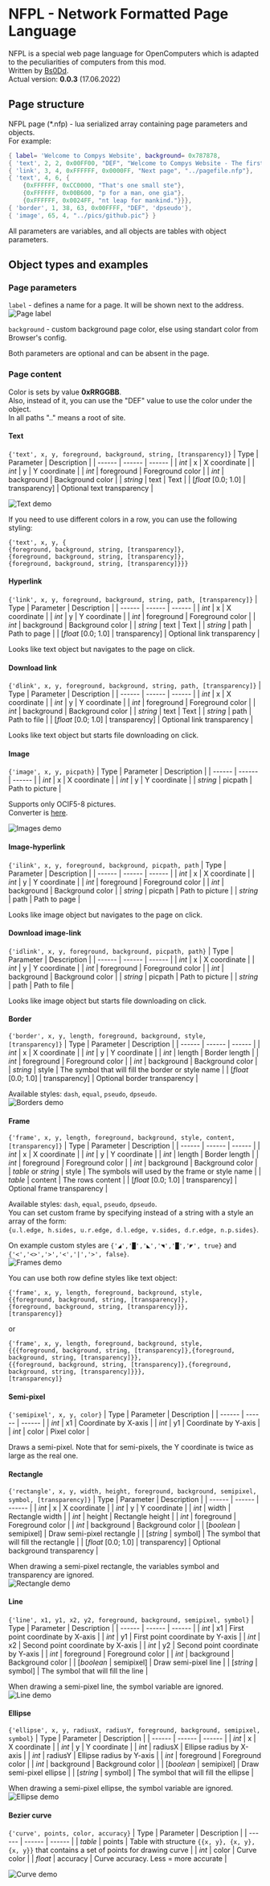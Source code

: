# NFPL - Network Formatted Page Language
NFPL is a special web page language for OpenComputers which is adapted to the peculiarities of computers from this mod.  
Written by [Bs0Dd](https://github.com/Bs0Dd).  
Actual version: **0.0.3** (17.06.2022)
## Page structure  
NFPL page (*.nfp) - lua serialized array containing page parameters and objects.  
For example:
```lua
{ label= 'Welcome to Compys Website', background= 0x787878,
{ 'text', 2, 2, 0x00FF00, "DEF", "Welcome to Compys Website - The first on-line page for OpenComputers"},
{ 'link', 3, 4, 0xFFFFFF, 0x0000FF, "Next page", "../pagefile.nfp"},
{ 'text', 4, 6, {
	{0xFFFFFF, 0xCC0000, "That's one small ste"},
	{0xFFFFFF, 0x00B600, "p for a man, one gia"},
	{0xFFFFFF, 0x0024FF, "nt leap for mankind."}}},
{ 'border', 1, 38, 63, 0x00FFFF, "DEF", 'dpseudo'},
{ 'image', 65, 4, "../pics/github.pic"} }
```
All parameters are variables, and all objects are tables with object parameters.
## Object types and examples
### Page parameters
`label` - defines a name for a page. It will be shown next to the address.  
![Page label](https://i.imgur.com/DKDD0nN.png)  
	
`background` - custom background page color, else using standart color from Browser's config.

Both parameters are optional and can be absent in the page.
### Page content
Сolor is sets by value **0xRRGGBB**.  
Also, instead of it, you can use the "DEF" value to use the color under the object.  
In all paths ".." means a root of site.
#### Text 
`{'text', x, y, foreground, background, string, [transparency]}`
| Type | Parameter | Description |
| ------ | ------ | ------ |
| *int* | x | X coordinate |
| *int* | y | Y coordinate |
| *int* | foreground | Foreground color |
| *int* | background | Background color |
| *string* | text | Text |
| [*float* [0.0; 1.0] | transparency] | Optional text transparency |  

![Text demo](https://i.imgur.com/eEEbbS6.png) 

If you need to use different colors in a row, you can use the following styling:
```
{'text', x, y, {
{foreground, background, string, [transparency]},
{foreground, background, string, [transparency]},
{foreground, background, string, [transparency]}}}
```
#### Hyperlink
`{'link', x, y, foreground, background, string, path, [transparency]}`
| Type | Parameter | Description |
| ------ | ------ | ------ |
| *int* | x | X coordinate |
| *int* | y | Y coordinate |
| *int* | foreground | Foreground color |
| *int* | background | Background color |
| *string* | text | Text |
| *string* | path | Path to page |
| [*float* [0.0; 1.0] | transparency] | Optional link transparency |  

Looks like text object but navigates to the page on click.
#### Download link
`{'dlink', x, y, foreground, background, string, path, [transparency]}`
| Type | Parameter | Description |
| ------ | ------ | ------ |
| *int* | x | X coordinate |
| *int* | y | Y coordinate |
| *int* | foreground | Foreground color |
| *int* | background | Background color |
| *string* | text | Text |
| *string* | path | Path to file |
| [*float* [0.0; 1.0] | transparency] | Optional link transparency |  

Looks like text object but starts file downloading on click.
#### Image
`{'image', x, y, picpath}`
| Type | Parameter | Description |
| ------ | ------ | ------ |
| *int* | x | X coordinate |
| *int* | y | Y coordinate |
| *string* | picpath | Path to picture |  

Supports only OCIF5-8 pictures.  
Converter is [here](https://github.com/IgorTimofeev/OCIFImageConverter).

![Images demo](https://i.imgur.com/aDfnjtb.png) 
#### Image-hyperlink
`{'ilink', x, y, foreground, background, picpath, path`
| Type | Parameter | Description |
| ------ | ------ | ------ |
| *int* | x | X coordinate |
| *int* | y | Y coordinate |
| *int* | foreground | Foreground color |
| *int* | background | Background color |
| *string* | picpath | Path to picture |
| *string* | path | Path to page |

Looks like image object but navigates to the page on click.
#### Download image-link
`{'idlink', x, y, foreground, background, picpath, path}`
| Type | Parameter | Description |
| ------ | ------ | ------ |
| *int* | x | X coordinate |
| *int* | y | Y coordinate |
| *int* | foreground | Foreground color |
| *int* | background | Background color |
| *string* | picpath | Path to picture |
| *string* | path | Path to file |

Looks like image object but starts file downloading on click.
#### Border
`{'border', x, y, length, foreground, background, style, [transparency]}`
| Type | Parameter | Description |
| ------ | ------ | ------ |
| *int* | x | X coordinate |
| *int* | y | Y coordinate |
| *int* | length | Border length |
| *int* | foreground | Foreground color |
| *int* | background | Background color |
| *string* | style | The symbol that will fill the border or style name |
| [*float* [0.0; 1.0] | transparency] | Optional border transparency |  

Available styles: `dash`, `equal`, `pseudo`, `dpseudo`.  
![Borders demo](https://i.imgur.com/F9V4hkb.png)
#### Frame
`{'frame', x, y, length, foreground, background, style, content, [transparency]}`
| Type | Parameter | Description |
| ------ | ------ | ------ |
| *int* | x | X coordinate |
| *int* | y | Y coordinate |
| *int* | length | Border length |
| *int* | foreground | Foreground color |
| *int* | background | Background color |
| *table* or *string* | style | The symbols will used by the frame or style name |
| *table* | content | The rows content |
| [*float* [0.0; 1.0] | transparency] | Optional frame transparency |  

Available styles: `dash`, `equal`, `pseudo`, `dpseudo`.  
You can set custom frame by specifying instead of a string with a style an array of the form:  
`{u.l.edge, h.sides, u.r.edge, d.l.edge, v.sides, d.r.edge, n.p.sides}`.  

On example custom styles are `{'◢','█','◣','◥','█','◤', true}` and `{'<','<>','>','<','|','>', false}`.  
![Frames demo](https://i.imgur.com/w872bqR.png)  

You can use both row define styles like text object:  
```
{'frame', x, y, length, foreground, background, style,
{{foreground, background, string, [transparency]},
{foreground, background, string, [transparency]}},
[transparency]}
```
or  
```
{'frame', x, y, length, foreground, background, style,
{{{foreground, background, string, [transparency]},{foreground, background, string, [transparency]}},
{{foreground, background, string, [transparency]},{foreground, background, string, [transparency]}}},
[transparency]}
```
#### Semi-pixel
`{'semipixel', x, y, color}`
| Type | Parameter | Description |
| ------ | ------ | ------ |
| *int* | x1 | Coordinate by X-axis |
| *int* | y1 | Coordinate by Y-axis |
| *int* | color | Pixel color |

Draws a semi-pixel. Note that for semi-pixels, the Y coordinate is twice as large as the real one.
#### Rectangle
`{'rectangle', x, y, width, height, foreground, background, semipixel, symbol, [transparency]}`
| Type | Parameter | Description |
| ------ | ------ | ------ |
| *int* | x | X coordinate |
| *int* | y | Y coordinate |
| *int* | width | Rectangle width |
| *int* | height | Rectangle height |
| *int* | foreground | Foreground color |
| *int* | background | Background color |
| [*boolean* | semipixel] | Draw semi-pixel rectangle |
| [*string* | symbol] | The symbol that will fill the rectangle |
| [*float* [0.0; 1.0] | transparency] | Optional background transparency |  

When drawing a semi-pixel rectangle, the variables symbol and transparency are ignored.  
![Rectangle demo](https://i.imgur.com/vxd8Wf5.png)
#### Line
`{'line', x1, y1, x2, y2, foreground, background, semipixel, symbol}`
| Type | Parameter | Description |
| ------ | ------ | ------ |
| *int* | x1 | First point coordinate by X-axis |
| *int* | y1 | First point coordinate by Y-axis |
| *int* | x2 | Second point coordinate by X-axis |
| *int* | y2 | Second point coordinate by Y-axis |
| *int* | foreground | Foreground color |
| *int* | background | Background color |
| [*boolean* | semipixel] | Draw semi-pixel line |
| [*string* | symbol] | The symbol that will fill the line |

When drawing a semi-pixel line, the symbol variable are ignored.  
![Line demo](https://i.imgur.com/EMjDmeL.png)
#### Ellipse
`{'ellipse', x, y, radiusX, radiusY, foreground, background, semipixel, symbol}`
| Type | Parameter | Description |
| ------ | ------ | ------ |
| *int* | x | X coordinate |
| *int* | y | Y coordinate |
| *int* | radiusX | Ellipse radius by X-axis |
| *int* | radiusY | Ellipse radius by Y-axis |
| *int* | foreground | Foreground color |
| *int* | background | Background color |
| [*boolean* | semipixel] | Draw semi-pixel ellipse |
| [*string* | symbol] | The symbol that will fill the ellipse |  

When drawing a semi-pixel ellipse, the symbol variable are ignored.  
![Ellipse demo](https://i.imgur.com/k1F7eea.png)
#### Bezier curve
`{'curve', points, color, accuracy}`
| Type | Parameter | Description |
| ------ | ------ | ------ |
| *table* | points | Table with structure ```{{x, y}, {x, y}, {x, y}}``` that contains a set of points for drawing curve |
| *int* | color | Curve color |
| *float* | accuracy | Curve accuracy. Less = more accurate |  

![Curve demo](https://i.imgur.com/XASgwcj.png)
